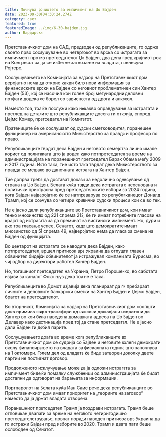```yaml
---
title: Почнува рочиштето за импичмент на Џо Бајден
date: 2023-09-30T04:30:24.274Z
category: свет
featured: true
featuredImage: ../img/6-30-bajden.jpg
author: Вардарски
---
```

Претставничкиот дом на САД, предводен од републиканците, го одржа своето прво сослушување во четвртокот во врска со истрагата за импичмент против претседателот Џо Бајден, два дена пред крајниот рок на Конгресот за да се избегне затворање на владата, пренесува Ројтерс.

Сослушувањето на Комисијата за надзор на Претставничкиот дом веројатно нема да открие какви било нови информации за финансиските врски на Бајден со неговиот проблематичен син Хантер Бајден (53), кој се насочил кон голем број меѓународни деловни потфати додека се борел со зависноста од дрога и алкохол.

Наместо тоа, тоа ќе послужи како некакво оправдување за истрагата и преглед на деталите што републиканците досега ги открија, според Џејмс Комер, претседател на Комитетот.

Пратениците ќе се сослушаат од судски сметководител, поранешен функционер на американското Министерство за правда и професор по право.

Републиканците тврдат дека Бајден и неговото семејство лично имале корист од политиката што ја водел како потпретседател за време на администрацијата на поранешниот претседател Барак Обама меѓу 2009 и 2017 година. Исто така, тие исто така тврдат дека Министерството за правда се мешало во даночната истрага на Хантер Бајден.

Тие допрва треба да достават докази за недолично однесување од страна на Џо Бајден. Белата куќа тврди дека истрагата е неоснована и политички пристрасна пред претседателските избори во 2024 година, кога Бајден најверојатно ќе се натпреварува со републиканецот Доналд Трамп, кој се соочува со четири кривични судски процеси кои се во тек.

Не е јасно дали републиканците во Претставничкиот дом, кои имаат тенко мнозинство од 221 спрема 212, ќе ги имаат потребните гласови на крајот од истрагата за да преминат на вистински импичмент. Но, дури и ако тоа гласање успее, Сенатот, каде што демократите имаат мнозинство од 51 спрема 49, најверојатно нема да гласа за смена на Бајден од функцијата.

Во центарот на истрагата се наводите дека Бајден, како потпретседател, вршел притисок врз Украина да отпушти главен обвинител бидејќи обвинителот ја истражувал компанијата Бурисма, во чиј одбор на директори работел Хантер Бајден.

Но, тогашниот претседател на Украина, Петро Порошенко, во саботата изјави за каналот Фокс њуз дека тоа не е така.

Републиканците во Домот изјавија дека планираат да ги пребараат личните и деловните банкарски сметки на Хантер Бајден и Џејмс Бајден, братот на претседателот.

Во вторникот, Комисијата за надзор на Претставничкиот дом соопшти дека примила жиро трансфери од кинески државјани испратени до Хантер во кои била наведена домашната адреса на Џо Бајден во Делавер како дестинација пред тој да стане претседател. Не е јасно дали Бајден ги добил парите.

Сослушувањето доаѓа во време кога републиканците во Претставничкиот дом се судрија со Бајден и неговите колеги демократи околу финансирањето на владата за фискалната година што започнува на 1 октомври. Голем дел од владата ќе биде затворен доколку двете партии не постигнат договор.

Продолженото исклучување може да ја одложи истрагата за импичмент бидејќи помалку службеници од администрацијата ќе бидат достапни да одговорат на барањата за информации.

Портпаролот на Белата куќа Иан Самс рече дека републиканците во Претставничкиот дом имаат приоритет на „теориите на заговор“ наместо да ја држат владата отворена.

Поранешниот претседател Трамп ја поздрави истрагата. Трамп беше отповикан двапати за време на неговото четиригодишно претседателствување, првпат поради наводен притисок врз Украина да го истражи Бајден пред изборите во 2020. Трамп и двата пати беше ослободен од Сенатот.